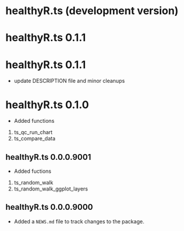 # healthyR.ts (development version)

# healthyR.ts 0.1.1

# healthyR.ts 0.1.1
* update DESCRIPTION file and minor cleanups

# healthyR.ts 0.1.0
* Added functions
1. ts_qc_run_chart
2. ts_compare_data

## healthyR.ts 0.0.0.9001
* Added fuctions
1. ts_random_walk
2. ts_random_walk_ggplot_layers

## healthyR.ts 0.0.0.9000

* Added a `NEWS.md` file to track changes to the package.
